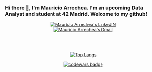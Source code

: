 ### Hi there 👋, I'm Mauricio Arrechea. I'm an upcoming Data Analyst and student at 42 Madrid. Welcome to my github! <br>


 
<div align="center">
<a href="https://www.linkedin.com/in/mauricioarrechea/" target="_blank" rel="noopener noreferrer">
  <img alt="Mauricio Arrechea's LinkedIN" src="https://img.shields.io/badge/linkedin%20-%230077B5.svg?&style=for-the-badge&logo=linkedin&logoColor=white" />
</a>
</div>

<div align="center">
<a href="mailto:mauriarrechea@gmail.com" target="_blank" rel="noopener noreferrer">
	<img alt="Mauricio Arrechea's Gmail"  src="https://img.shields.io/badge/mauriarrechea%20-%23E4405F.svg?&style=for-the-badge&logo=Gmail&logoColor=white" />
</div>
<br>
<br>
<br>
<div align="center">


![Top Langs](https://github-readme-stats.vercel.app/api/top-langs/?username=marreche&layout=compact)


[![codewars badge](https://www.codewars.com/users/marreche/badges/large)](https://www.codewars.com/users/marreche)

</div>
